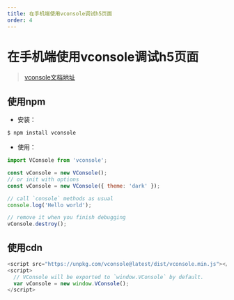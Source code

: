 ```yaml
---
title: 在手机端使用vconsole调试h5页面
order: 4
---
```


# 在手机端使用vconsole调试h5页面

> [vconsole文档地址](https://www.npmjs.com/package/vconsole)

## 使用npm


+ 安装：

```sh
$ npm install vconsole
```

+ 使用：

```js
import VConsole from 'vconsole';

const vConsole = new VConsole();
// or init with options
const vConsole = new VConsole({ theme: 'dark' });

// call `console` methods as usual
console.log('Hello world');

// remove it when you finish debugging
vConsole.destroy();
```

## 使用cdn

```js
<script src="https://unpkg.com/vconsole@latest/dist/vconsole.min.js"></script>
<script>
  // VConsole will be exported to `window.VConsole` by default.
  var vConsole = new window.VConsole();
</script>
```
